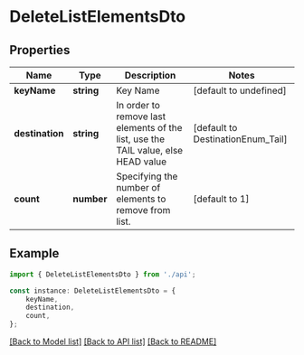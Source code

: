 # DeleteListElementsDto


## Properties

Name | Type | Description | Notes
------------ | ------------- | ------------- | -------------
**keyName** | **string** | Key Name | [default to undefined]
**destination** | **string** | In order to remove last elements of the list, use the TAIL value, else HEAD value | [default to DestinationEnum_Tail]
**count** | **number** | Specifying the number of elements to remove from list. | [default to 1]

## Example

```typescript
import { DeleteListElementsDto } from './api';

const instance: DeleteListElementsDto = {
    keyName,
    destination,
    count,
};
```

[[Back to Model list]](../README.md#documentation-for-models) [[Back to API list]](../README.md#documentation-for-api-endpoints) [[Back to README]](../README.md)
